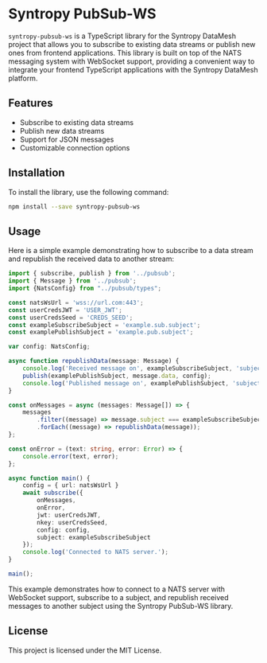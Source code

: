 # Syntropy PubSub-WS

`syntropy-pubsub-ws` is a TypeScript library for the Syntropy DataMesh project that allows you to subscribe to existing data streams or publish new ones from frontend applications. This library is built on top of the NATS messaging system with WebSocket support, providing a convenient way to integrate your frontend TypeScript applications with the Syntropy DataMesh platform.
## Features

- Subscribe to existing data streams
- Publish new data streams
- Support for JSON messages
- Customizable connection options

## Installation

To install the library, use the following command:

```bash
npm install --save syntropy-pubsub-ws
```

## Usage
Here is a simple example demonstrating how to subscribe to a data stream and republish the received data to another stream:

```typescript
import { subscribe, publish } from '../pubsub';
import { Message } from '../pubsub';
import {NatsConfig} from "../pubsub/types";

const natsWsUrl = 'wss://url.com:443';
const userCredsJWT = 'USER_JWT';
const userCredsSeed = 'CREDS_SEED';
const exampleSubscribeSubject = 'example.sub.subject';
const examplePublishSubject = 'example.pub.subject';

var config: NatsConfig;

async function republishData(message: Message) {
    console.log('Received message on', exampleSubscribeSubject, 'subject');
    publish(examplePublishSubject, message.data, config);
    console.log('Published message on', examplePublishSubject, 'subject');
}

const onMessages = async (messages: Message[]) => {
    messages
        .filter((message) => message.subject === exampleSubscribeSubject)
        .forEach((message) => republishData(message));
};

const onError = (text: string, error: Error) => {
    console.error(text, error);
};

async function main() {
    config = { url: natsWsUrl }
    await subscribe({
        onMessages,
        onError,
        jwt: userCredsJWT,
        nkey: userCredsSeed,
        config: config,
        subject: exampleSubscribeSubject
    });
    console.log('Connected to NATS server.');
}

main();
```

This example demonstrates how to connect to a NATS server with WebSocket support, subscribe to a subject, and republish received messages to another subject using the Syntropy PubSub-WS library.

## License
This project is licensed under the MIT License.